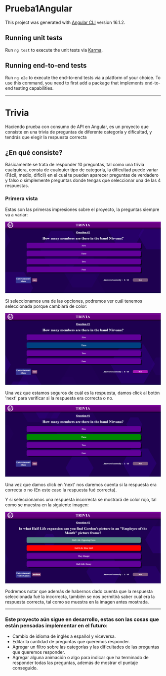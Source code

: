 # Prueba1Angular

This project was generated with [Angular CLI](https://github.com/angular/angular-cli) version 16.1.2.

## Running unit tests

Run `ng test` to execute the unit tests via [Karma](https://karma-runner.github.io).

## Running end-to-end tests

Run `ng e2e` to execute the end-to-end tests via a platform of your choice. To use this command, you need to first add a package that implements end-to-end testing capabilities.

---

# Trivia

Haciendo prueba con consumo de API en Angular, es un proyecto que consiste en una trivia de preguntas de diferente categoría y dificultad, y tendrás que elegir la respuesta correcta

## ¿En qué consiste?

Básicamente se trata de responder 10 preguntas, tal como una trivia cualquiera, consta de cualquier tipo de categoría, la dificultad puede variar (Fácil, medio, difícil) en el cual te pueden aparecer preguntas de verdadero y falso o simplemente preguntas donde tengas que seleccionar una de las 4 respuestas.

### Primera vista

Estas son las primeras impresiones sobre el proyecto, la preguntas siempre va a variar:

![Primera impresión](/src/assets/Captura1.png)

Si seleccionamos una de las opciones, podremos ver cuál tenemos seleccionada porque cambiará de color:

![Seleccionado](/src/assets/Captura2.png)

Una vez que estamos seguros de cuál es la respuesta, damos click al botón 'next' para verificar si la respuesta era correcta o no.

![Verificación](/src/assets/Captura3.png)

Una vez que damos click en 'next' nos daremos cuenta si la respuesta era correcta o no (En este caso la respuesta fué correcta).

Y si seleccionamos una respuesta incorrecta se mostrará de color rojo, tal como se muestra en la siguiente imagen:

![Incorrecta](/src/assets/Captura4.png)

Podremos notar que además de habernos dado cuenta que la respuesta seleccionada fué la incorrecta, también se nos permitirá saber cuál era la respuesta correcta, tal como se muestra en la imagen antes mostrada.

---

### Este proyecto aún sigue en desarrollo, estas son las cosas que están pensadas implementar en el futuro:

- Cambio de idioma de inglés a español y viceversa.
- Editar la cantidad de preguntas que queremos responder.
- Agregar un filtro sobre las categorías y las dificultades de las preguntas que queremos responder.
- Agregar alguna animación o algo para indicar que ha terminado de responder todas las preguntas, además de mostrar el puntaje conseguido.
